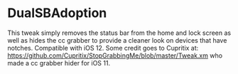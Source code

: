 # DualSBAdoption
This tweak simply removes the status bar from the home and lock screen as well as hides the cc grabber to provide a cleaner look on devices that have notches. Compatible with iOS 12. Some credit goes to Cupritix at: https://github.com/Cupritix/StopGrabbingMe/blob/master/Tweak.xm who made a cc grabber hider for iOS 11.
